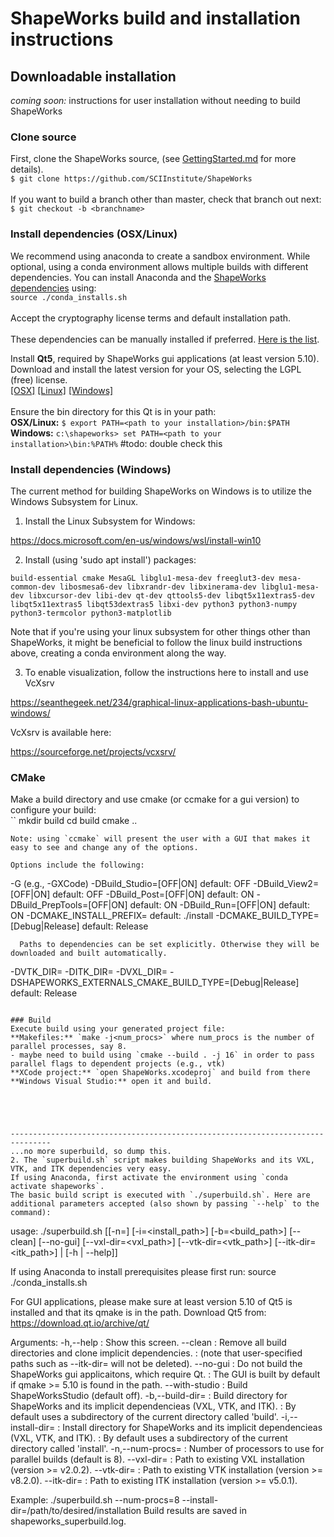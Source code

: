 # ShapeWorks build and installation instructions

## Downloadable installation

_coming soon:_ instructions for user installation without needing to build ShapeWorks

### Clone source

First, clone the ShapeWorks source, (see [GettingStarted.md](GettingStarted.md#source-and-branches) for more details).  
`$ git clone https://github.com/SCIInstitute/ShapeWorks`  
<br>If you want to build a branch other than master, check that branch out next:  
`$ git checkout -b <branchname>`

### Install dependencies (OSX/Linux)

We recommend using anaconda to create a sandbox environment. While optional, using a conda environment allows multiple builds with different dependencies. You can install Anaconda and the [ShapeWorks dependencies](deps.txt) using:  
`source ./conda_installs.sh`  
<br>Accept the cryptography license terms and default installation path.  
<br>These dependencies can be manually installed if preferred. [Here is the list](deps.txt).

Install **Qt5**, required by ShapeWorks gui applications (at least version 5.10).  
Download and install the latest version for your OS, selecting the LGPL (free) license.  
[[OSX]](https://download.qt.io/archive/qt/5.13/5.13.0/qt-opensource-mac-x64-5.13.0.dmg) [[Linux]](https://download.qt.io/archive/qt/5.13/5.13.0/qt-opensource-linux-x64-5.13.0.run) [[Windows]](https://download.qt.io/archive/qt/5.13/5.13.0/qt-opensource-windows-x86-5.13.0.exe)  
<br>Ensure the bin directory for this Qt is in your path:  
**OSX/Linux:** `$ export PATH=<path to your installation>/bin:$PATH`  
**Windows:** `c:\shapeworks> set PATH=<path to your installation>\bin:%PATH%`     #todo: double check this

### Install dependencies (Windows)

The current method for building ShapeWorks on Windows is to utilize the Windows Subsystem for Linux.

1. Install the Linux Subsystem for Windows:

https://docs.microsoft.com/en-us/windows/wsl/install-win10

2. Install (using 'sudo apt install') packages:
```
build-essential cmake MesaGL libglu1-mesa-dev freeglut3-dev mesa-common-dev libosmesa6-dev libxrandr-dev libxinerama-dev libglu1-mesa-dev libxcursor-dev libi-dev qt-dev qttools5-dev libqt5x11extras5-dev libqt5x11extras5 libqt53dextras5 libxi-dev python3 python3-numpy python3-termcolor python3-matplotlib
```
Note that if you're using your linux subsystem for other things other than ShapeWorks, it might be beneficial to follow the linux build instructions above, creating a conda environment along the way.

3. To enable visualization, follow the instructions here to install and use VcXsrv

https://seanthegeek.net/234/graphical-linux-applications-bash-ubuntu-windows/

VcXsrv is available here:

https://sourceforge.net/projects/vcxsrv/

### CMake
Make a build directory and use cmake (or ccmake for a gui version) to configure your build:  
``
mkdir build
cd build
cmake <options> ..
```
Note: using `ccmake` will present the user with a GUI that makes it easy to see and change any of the options.

Options include the following:
```
  -G <generator> (e.g., -GXCode)
  -DBuild_Studio=[OFF|ON]             default: OFF
  -DBuild_View2=[OFF|ON]              default: OFF
  -DBuild_Post=[OFF|ON]               default: ON
  -DBuild_PrepTools=[OFF|ON]          default: ON
  -DBuild_Run=[OFF|ON]                default: ON
  -DCMAKE_INSTALL_PREFIX=<path>       default: ./install
  -DCMAKE_BUILD_TYPE=[Debug|Release]  default: Release
```
  Paths to dependencies can be set explicitly. Otherwise they will be downloaded and built automatically.
```
  -DVTK_DIR=<path to your own vtk>
  -DITK_DIR=<path to your own ITK>
  -DVXL_DIR=<path to your own vxl>
  -DSHAPEWORKS_EXTERNALS_CMAKE_BUILD_TYPE=[Debug|Release]  default: Release
```

### Build
Execute build using your generated project file:  
**Makefiles:** `make -j<num_procs>` where num_procs is the number of parallel processes, say 8.
- maybe need to build using `cmake --build . -j 16` in order to pass parallel flags to dependent projects (e.g., vtk)
**XCode project:** `open ShapeWorks.xcodeproj` and build from there  
**Windows Visual Studio:** open it and build.  





-------------------------------------------------------------------------------
...no more superbuild, so dump this.
2. The `superbuild.sh` script makes building ShapeWorks and its VXL, VTK, and ITK dependencies very easy.  
If using Anaconda, first activate the environment using `conda activate shapeworks`.  
The basic build script is executed with `./superbuild.sh`. Here are additional parameters accepted (also shown by passing `--help` to the command):
```
usage: ./superbuild.sh [[-n=<num-procs>] [-i=<install_path>] [-b=<build_path>] [--clean] [--no-gui] [--vxl-dir=<vxl_path>] [--vtk-dir=<vtk_path>] [--itk-dir=<itk_path>] | [-h | --help]]

If using Anaconda to install prerequisites please first run:
source ./conda_installs.sh

For GUI applications, please make sure at least version 5.10 of Qt5 is installed and that its qmake is in the path.
Download Qt5 from: https://download.qt.io/archive/qt/

Arguments:
  -h,--help               : Show this screen.
  --clean                 : Remove all build directories and clone implicit dependencies.
                          : (note that user-specified paths such as --itk-dir=<path> will not be deleted).
  --no-gui                : Do not build the ShapeWorks gui applicaitons, which require Qt.
                          : The GUI is built by default if qmake >= 5.10 is found in the path.
  --with-studio           : Build ShapeWorksStudio (default off).
  -b,--build-dir=<path>   : Build directory for ShapeWorks and its implicit dependencieas (VXL, VTK, and ITK).
                          : By default uses a subdirectory of the current directory called 'build'.
  -i,--install-dir=<path> : Install directory for ShapeWorks and its implicit dependencieas (VXL, VTK, and ITK).
                          : By default uses a subdirectory of the current directory called 'install'.
  -n,--num-procs=<num>    : Number of processors to use for parallel builds (default is 8).
  --vxl-dir=<path>        : Path to existing VXL installation (version >= v2.0.2).
  --vtk-dir=<path>        : Path to existing VTK installation (version >= v8.2.0).
  --itk-dir=<path>        : Path to existing ITK installation (version >= v5.0.1).

Example: ./superbuild.sh --num-procs=8 --install-dir=/path/to/desired/installation
Build results are saved in shapeworks_superbuild.log.
```
